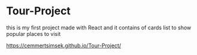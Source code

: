 # Tour-Project
this is my first project made with React and it contains of cards list to show popular places to visit


https://cemmertsimsek.github.io/Tour-Project/
